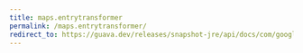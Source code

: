 ```yaml
---
title: maps.entrytransformer
permalink: /maps.entrytransformer/
redirect_to: https://guava.dev/releases/snapshot-jre/api/docs/com/google/common/collect/Maps.EntryTransformer.html
---
```

